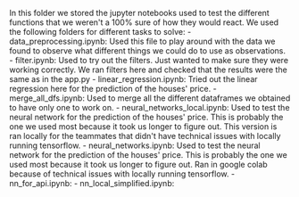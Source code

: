 In this folder we stored the jupyter notebooks used to test the different functions that we weren't a 100% sure of how they would react. 
We used the following folders for different tasks to solve:
    - data_preprocessing.ipynb: Used this file to play around with the data we found to observe what different things we could do to use as observations.
    - filter.ipynb: Used to try out the filters. Just wanted to make sure they were working correctly. We ran filters here and checked that the results
    were the same as in the app.py
    - linear_regression.ipynb: Tried out the linear regression here for the prediction of the houses' price.
    - merge_all_dfs.ipynb: Used to merge all the different dataframes we obtained to have only one to work on.
    - neural_networks_local.ipynb: Used to test the neural network for the prediction of the houses' price. This is probably the one we used most because it took us longer to figure out. 
    This version is ran locally for the teammates that didn't have technical issues with locally running tensorflow.
    - neural_networks.ipynb: Used to test the neural network for the prediction of the houses' price. This is probably the one we used most because it took us longer to figure out. 
    Ran in google colab because of technical issues with locally running tensorflow.
    - nn_for_api.ipynb: 
    - nn_local_simplified.ipynb:
